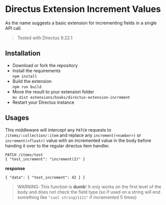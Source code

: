 # Directus Extension Increment Values

As the name suggests a basic extension for incrementing fields in a single API call.

> Tested with Directus 9.22.1

## Installation
- Download or fork the repository
- Install the requirements\
  `npm install`
- Build the extension\
  `npm run build`
- Move the result to your extension folder\
  `mv dist extensions/hooks/directus-extension-increment`
- Restart your Directus instance

## Usages

This middleware will intercept any `PATCH` requests to `/items/:collection/:item` and replace any `increment(<number>)` or `increment(<float>)` value with an incremented value in the body before handing it over to the regular directus item handler.

```
PATCH /items/test
{ "test_increment": "increment(2)" }
```
**response**
```
{ "data": { "test_increment": 42 } }
```

> WARNING: This function is **dumb**! It only works on the first level of the body and does not check the field type (so if used on a string will end something like `"cool string11111"` if incremented 5 times)